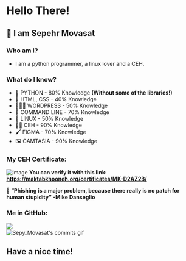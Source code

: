# Hello There!
## 👋 I am Sepehr Movasat

### Who am I?
* I am a python programmer, a linux lover and a CEH.

### What do I know?
* 🐍 PYTHON - 80% Knowledge **(Without some of the libraries!)**
* 👾 HTML, CSS - 40% Knowledge
* 👨🏼‍💻 WORDPRESS - 50% Knowledge
* 🤖 COMMAND LINE - 70% Knowledge
* 🐧 LINUX - 50% Knowledge
* 🐱‍💻 CEH - 90% Knowledge
* 🖌️ FIGMA - 70% Knowledge
* 🖼️ CAMTASIA - 90% Knowledge

### My CEH Certificate:
![image](https://user-images.githubusercontent.com/81220038/209466739-233bb3d2-5059-41bc-aac9-88e6a1bbcb1e.png)
**You can verify it with this link: https://maktabkhooneh.org/certificates/MK-D2AZ2B/** 


**🤔 “Phishing is a major problem, because there really is no patch for human stupidity”**
**-Mike Danseglio**

### Me in GitHub:
![](https://github-readme-streak-stats.herokuapp.com/?user=SepyMovasat&theme=dracula&hide_border=false)<br/>
![Sepy_Movasat's commits gif](https://user-images.githubusercontent.com/81220038/201395310-cb0ff6c2-cc3a-468e-8c4d-0df53d336692.svg)
## Have a nice time!
